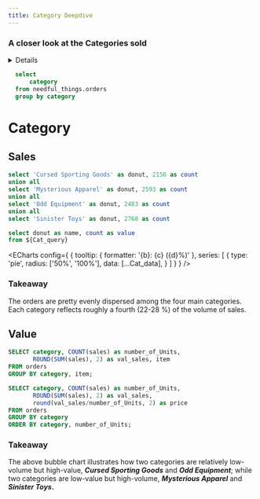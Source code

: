 ```yaml
---
title: Category Deepdive
---
```

###  A closer look at the Categories sold
<Details title='How to edit this page'>

  This page can be found in your project at `/pages/item.md`. Make a change to the markdown file and save it to see the change take effect in your browser.
</Details>

```sql categories
  select
      category
  from needful_things.orders
  group by category
```

<Dropdown data={categories} name=category value=category>
    <DropdownOption value="%" valueLabel="All Categories"/>
</Dropdown>

<Dropdown name=year>
    <DropdownOption value=% valueLabel="All Years"/>
    <DropdownOption value=2019/>
    <DropdownOption value=2020/>
    <DropdownOption value=2021/>
</Dropdown>

# Category
## Sales

```sql Cat_query
select 'Cursed Sporting Goods' as donut, 2156 as count
union all
select 'Mysterious Apparel' as donut, 2593 as count
union all
select 'Odd Equipment' as donut, 2483 as count
union all
select 'Sinister Toys' as donut, 2768 as count
```

```sql Cat_data
select donut as name, count as value
from ${Cat_query}
```

<ECharts config={
    {
        tooltip: {
            formatter: '{b}: {c} ({d}%)'
        },
      series: [
        {
          type: 'pie',
          radius: ['50%', '100%'],
          data: [...Cat_data],
        }
      ]
      }
    }
/>

### Takeaway
The orders are pretty evenly dispersed among the four main categories. Each category reflects roughly a fourth (22-28 %) of the volume of sales.


## Value
```sql cat_value_query
SELECT category, COUNT(sales) as number_of_Units, 
       ROUND(SUM(sales), 2) as val_sales, item
FROM orders
GROUP BY category, item;
```

```sql Cat_value_data
SELECT category, COUNT(sales) as number_of_Units, 
       ROUND(SUM(sales), 2) as val_sales,
       round(val_sales/number_of_Units, 2) as price
FROM orders
GROUP BY category
ORDER BY category, number_of_Units;
```
<BubbleChart 
    data={Cat_value_data}
    x=number_of_Units
    y=price
    yFmt=usd0
    series=category
    size=val_sales
    scaleTo=1.25
/>

### Takeaway
The above bubble chart illustrates how two categories are relatively low-volume but high-value, **_Cursed Sporting Goods_** and **_Odd Equipment_**; while two categories are low-value but high-volume, **_Mysterious Apparel_** and **_Sinister Toys_.**

